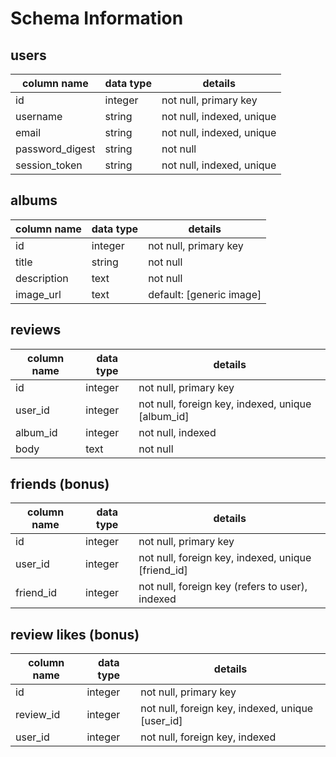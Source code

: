 # Schema Information

## users
column name     | data type | details
----------------|-----------|-----------------------
id              | integer   | not null, primary key
username        | string    | not null, indexed, unique
email           | string    | not null, indexed, unique
password_digest | string    | not null
session_token   | string    | not null, indexed, unique

## albums
column name | data type | details
------------|-----------|-----------------------
id          | integer   | not null, primary key
title       | string    | not null
description | text      | not null
image_url   | text      | default: [generic image]

## reviews
column name | data type | details
------------|-----------|-----------------------
id          | integer   | not null, primary key
user_id     | integer   | not null, foreign key, indexed, unique [album_id]
album_id    | integer   | not null, indexed
body        | text      | not null

## friends (bonus)
column name | data type | details
------------|-----------|-----------------------
id          | integer   | not null, primary key
user_id     | integer   | not null, foreign key, indexed, unique [friend_id]
friend_id   | integer   | not null, foreign key (refers to user), indexed

## review likes (bonus)
column name | data type | details
------------|-----------|-----------------------
id          | integer   | not null, primary key
review_id   | integer   | not null, foreign key, indexed, unique [user_id]
user_id     | integer   | not null, foreign key, indexed
